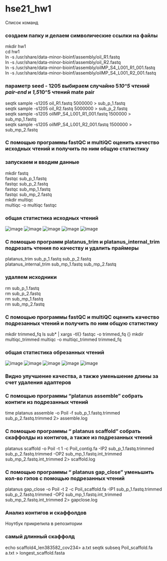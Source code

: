 # hse21_hw1
Список команд
### создаем папку и делаем символические ссылки на файлы 
mkdir hw1  
cd hw1  
ln -s /usr/share/data-minor-bioinf/assembly/oil_R1.fastq  
ln -s /usr/share/data-minor-bioinf/assembly/oil_R2.fastq  
ln -s /usr/share/data-minor-bioinf/assembly/oilMP_S4_L001_R1_001.fastq  
ln -s /usr/share/data-minor-bioinf/assembly/oilMP_S4_L001_R2_001.fastq  
### параметр seed - 1205 выбираем случайно 5*10^5 чтений pair-end и 1,5*10^5 чтений mate pair  
seqtk sample -s1205 oil_R1.fastq 5000000 > sub_p_1.fastq  
seqtk sample -s1205 oil_R2.fastq 5000000 > sub_p_2.fastq  
seqtk sample -s1205 oilMP_S4_L001_R1_001.fastq 1500000 > sub_mp_1.fastq  
seqtk sample -s1205 oilMP_S4_L001_R2_001.fastq 1500000 > sub_mp_2.fastq  
### С помощью программы fastQC и multiQC оценить качество исходных чтений и получить по ним общую статистику  
### запускаем и вводим данные  
mkdir fastq  
fastqc sub_p_1.fastq  
fastqc sub_p_2.fastq  
fastqc sub_mp_1.fastq  
fastqc sub_mp_2.fastq  
mkdir multiqc  
multiqc -o multiqc fastqc  
### общая статистика исходных чтений
![image](https://user-images.githubusercontent.com/60805733/138952241-208549c6-83a4-451d-8894-9b3a635d97e6.png)
![image](https://user-images.githubusercontent.com/60805733/138952335-61e21339-337a-4f82-8e7e-cc936ae732d5.png)
![image](https://user-images.githubusercontent.com/60805733/138956522-4abe4fef-320d-42db-b372-42f1cb90719d.png)
![image](https://user-images.githubusercontent.com/60805733/138952365-6e3c2423-7877-4a3c-ac6a-ba4d09268709.png)
![image](https://user-images.githubusercontent.com/60805733/138952411-944832ca-dca3-49fa-93d9-9014591ae69e.png)
### С помощью программ platanus_trim и platanus_internal_trim подрезать чтения по качеству и удалить праймеры
platanus_trim sub_p_1.fastq sub_p_2.fastq  
platanus_internal_trim sub_mp_1.fastq sub_mp_2.fastq  
### удаляем исходники
rm sub_p_1.fastq  
rm sub_p_2.fastq  
rm sub_mp_1.fastq  
rm sub_mp_2.fastq 
### С помощью программы fastQC и multiQC оценить качество подрезанных чтений и получить по ним общую статистику
mkdir trimmed_fq
ls sub* | xargs -tI{} fastqc -o trimmed_fq {}
mkdir multiqc_trimmed
multiqc -o multiqc_trimmed trimmed_fq
### общая статистика обрезанных чтений
![image](https://user-images.githubusercontent.com/60805733/138956840-17e37f94-45f2-46bb-a374-ae52dfa1163a.png)
![image](https://user-images.githubusercontent.com/60805733/138956306-2c147ded-3400-44a0-8617-c11a9ab4d788.png)
![image](https://user-images.githubusercontent.com/60805733/138956385-83e23f97-7a17-4e17-9819-1aa20af7abca.png)
![image](https://user-images.githubusercontent.com/60805733/138956423-263d3e9c-7cf4-447c-9a6c-2e7c0eeb7cfe.png)
![image](https://user-images.githubusercontent.com/60805733/138956466-12cf30d4-ee4d-48a7-b67e-9296f49a531c.png)
### Видно улучшение качества, а также уменьшение длины за счет удаления адаптеров
### С помощью программы “platanus assemble” собрать контиги из подрезанных чтений
time platanus assemble -o Poil -f sub_p_1.fastq.trimmed sub_p_2.fastq.trimmed 2> assemble.log  
### С помощью программы “ platanus scaffold” собрать скаффолды из контигов, а также из подрезанных чтений
platanus scaffold -o Poil -t 1 -c Poil_contig.fa -IP2 sub_p_1.fastq.trimmed sub_p_2.fastq.trimmed -OP2 sub_mp_1.fastq.int_trimmed sub_mp_2.fastq.int_trimmed 2> scaffold.log  
### С помощью программы “ platanus gap_close” уменьшить кол-во гэпов с помощью подрезанных чтений
platanus gap_close -o Poil -t 2 -c Poil_scaffold.fa -IP1 sub_p_1.fastq.trimmed sub_p_2.fastq.trimmed -OP2 sub_mp_1.fastq.int_trimmed sub_mp_2.fastq.int_trimmed 2> gapclose.log
### Анализ контигов и скаффолдов
Ноутбук прикрепила в репозитории
### самый длинный скаффолд 
echo scaffold4_len383582_cov234> a.txt
seqtk subseq Poil_scaffold.fa a.txt > longest_scaffold.fasta
